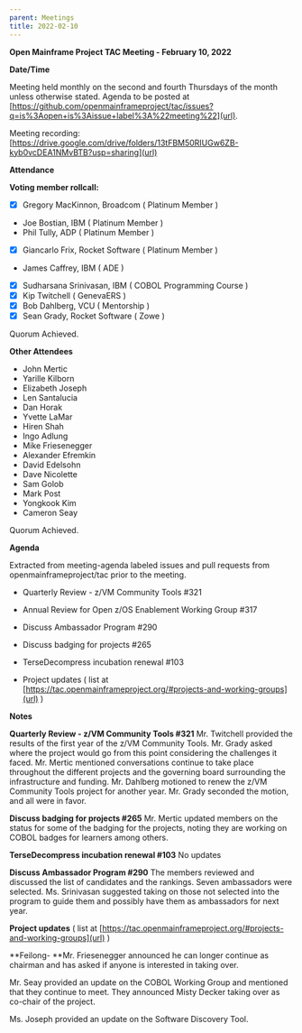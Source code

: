 ```yaml
---
parent: Meetings
title: 2022-02-10
---
```


**Open Mainframe Project TAC Meeting - February 10, 2022**

**Date/Time**

Meeting held monthly on the second and fourth Thursdays of the month unless otherwise stated. Agenda to be posted at [https://github.com/openmainframeproject/tac/issues?q=is%3Aopen+is%3Aissue+label%3A%22meeting%22](url).
 
Meeting recording: [https://drive.google.com/drive/folders/13tFBM50RIUGw6ZB-kyb0vcDEA1NMvBTB?usp=sharing](url)

**Attendance**

**Voting member rollcall:**

- [x]  Gregory MacKinnon, Broadcom ( Platinum Member )
-    Joe Bostian, IBM ( Platinum Member )
-    Phil Tully, ADP ( Platinum Member )
- [x]  Giancarlo Frix, Rocket Software ( Platinum Member )
-    James Caffrey, IBM ( ADE )
- [x]  Sudharsana Srinivasan, IBM ( COBOL Programming Course )
- [x]  Kip Twitchell ( GenevaERS )
- [x]  Bob Dahlberg, VCU ( Mentorship )
- [x]  Sean Grady, Rocket Software ( Zowe )

Quorum Achieved.

**Other Attendees**

- John Mertic
- Yarille Kilborn
- Elizabeth Joseph
- Len Santalucia
- Dan Horak
- Yvette LaMar
- Hiren Shah
- Ingo Adlung
- Mike Friesenegger
- Alexander Efremkin
- David Edelsohn
- Dave Nicolette
- Sam Golob
- Mark Post
- Yongkook Kim
- Cameron Seay

Quorum Achieved.



**Agenda**

Extracted from meeting-agenda labeled issues and pull requests from openmainframeproject/tac prior to the meeting.

- Quarterly Review - z/VM Community Tools #321

- Annual Review for Open z/OS Enablement Working Group #317

- Discuss Ambassador Program #290

- Discuss badging for projects #265

- TerseDecompress incubation renewal #103

- Project updates ( list at [https://tac.openmainframeproject.org/#projects-and-working-groups](url) )



**Notes**

**Quarterly Review - z/VM Community Tools #321**
Mr. Twitchell provided the results of the first year of the z/VM Community Tools. Mr. Grady asked where the project would go from this point considering the challenges it faced. Mr. Mertic mentioned conversations continue to take place throughout the different projects and the governing board surrounding the infrastructure and funding.
Mr. Dahlberg motioned to renew the z/VM Community Tools project for another year.  Mr. Grady seconded the motion, and all were in favor. 
 
**Discuss badging for projects #265**
Mr. Mertic updated members on the status for some of the badging for the projects, noting they are working on COBOL badges for learners among others.

**TerseDecompress incubation renewal #103**
No updates

**Discuss Ambassador Program #290**
The members reviewed and discussed the list of candidates and the rankings. Seven ambassadors were selected. Ms. Srinivasan suggested taking on those not selected into the program to guide them and possibly have them as ambassadors for next year.


**Project updates** ( list at [https://tac.openmainframeproject.org/#projects-and-working-groups](url) )

**Feilong- **Mr. Friesenegger announced he can longer continue as chairman and has asked if anyone is interested in taking over.

Mr. Seay provided an update on the COBOL Working Group and mentioned that they continue to meet. They announced Misty Decker taking over as co-chair of the project.

Ms. Joseph provided an update on the Software Discovery Tool.

 
